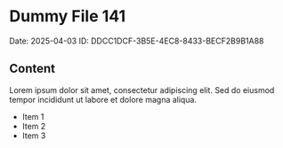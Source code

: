 # Dummy File 141

Date: 2025-04-03
ID: DDCC1DCF-3B5E-4EC8-8433-BECF2B9B1A88

## Content

Lorem ipsum dolor sit amet, consectetur adipiscing elit.
Sed do eiusmod tempor incididunt ut labore et dolore magna aliqua.

* Item 1
* Item 2
* Item 3

